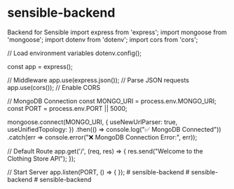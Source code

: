 # sensible-backend
Backend for Sensible
import express from 'express';
import mongoose from 'mongoose';
import dotenv from 'dotenv';
import cors from 'cors';

// Load environment variables
dotenv.config();

const app = express();

// Middleware
app.use(express.json()); // Parse JSON requests
app.use(cors()); // Enable CORS

// MongoDB Connection
const MONGO_URI = process.env.MONGO_URI;
const PORT = process.env.PORT || 5000;

mongoose.connect(MONGO_URI, {
  useNewUrlParser: true,
  useUnifiedTopology:
})
.then(() => console.log("✅ MongoDB Connected"))
.catch(err => console.error("❌ MongoDB Connection Error:", err));

// Default Route
app.get('/', (req, res) => {
  res.send("Welcome to the Clothing Store API");
});

// Start Server
app.listen(PORT, () => {
});
#   s e n s i b l e - b a c k e n d  
 #   s e n s i b l e - b a c k e n d  
 #   s e n s i b l e - b a c k e n d  
 
